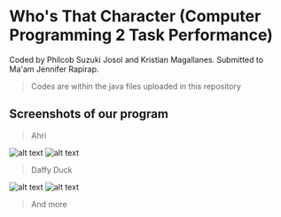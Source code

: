 # Who's That Character (Computer Programming 2 Task Performance)
Coded by Philcob Suzuki Josol and Kristian Magallanes. Submitted to Ma'am Jennifer Rapirap. 
> Codes are within the java files uploaded in this repository

## Screenshots of our program
> Ahri

![alt text](https://i.imgur.com/QGuhWTz.jpg)
![alt text](https://i.imgur.com/g8gyBP3.jpg)

> Daffy Duck

![alt text](https://i.imgur.com/lSgOjHZ.jpg)
![alt text](https://i.imgur.com/BpLRzAN.jpg)

> And more

